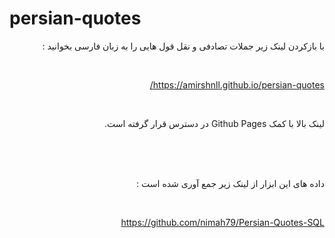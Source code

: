 # persian-quotes


<div dir="rtl">

  با بازکردن لینک زیر جملات تصادفی و نقل قول هایی را به زبان فارسی بخوانید :

  <br />
  
  https://amirshnll.github.io/persian-quotes/
  
  <br />
  
  لینک بالا با کمک Github Pages در دسترس قرار گرفته است. 
  
  <br /><br /><br />
  
  داده های این ابزار از لینک زیر جمع آوری شده است :
 
  <br />
  
  https://github.com/nimah79/Persian-Quotes-SQL
  
</div>
